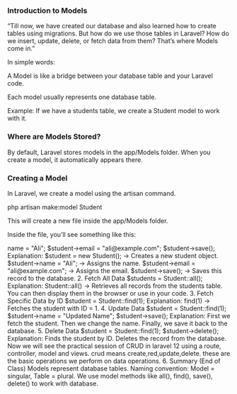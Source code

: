 ### Introduction to Models

“Till now, we have created our database and also learned how to create tables using migrations. But how do we use those tables in Laravel? How do we insert, update, delete, or fetch data from them?
That’s where Models come in.”

In simple words:

A Model is like a bridge between your database table and your Laravel code.

Each model usually represents one database table.

Example: If we have a students table, we create a Student model to work with it.


### Where are Models Stored?

By default, Laravel stores models in the app/Models folder.
When you create a model, it automatically appears there.


### Creating a Model

In Laravel, we create a model using the artisan command.  

php artisan make:model Student  

This will create a new file inside the app/Models folder.

Inside the file, you’ll see something like this:  

<?php  
namespace App\Models;  

use Illuminate\Database\Eloquent\Factories\HasFactory;  
use Illuminate\Database\Eloquent\Model;  

class Student extends Model  
{  
    use HasFactory;  
}  

The file will look empty, but don’t worry — Laravel already gives it all the basic features to work with the table.

— Breaking Down the Model Code
Line by Line:

namespace App\Models;
→ Tells Laravel this class is inside the app/Models folder.

use Illuminate\Database\Eloquent\Model;
→ We are extending Laravel’s base Model class (Eloquent ORM).

class Student extends Model
→ This defines our custom Student model that connects to the students table.

use HasFactory;
→ This trait allows us to quickly create fake test data (we’ll see later).


By default, the model name is singular (Student) and Laravel will assume the table name is plural (students).

### Connecting Model with Database

“By default, Laravel is smart. If the model name is Student, it looks for students table.
But if our table name is different, we need to tell Laravel like this:”

protected $table = 'my_students';

You add this line inside the Student model.

This tells Laravel the exact table name.

### Using Models in Practice (Theory Only)

Introduction

“Now we know what a model is. Let’s understand how we can use it to work with our database. 
I will show you the code and explain what each part does. Don’t worry about running it now — later we will see the practical implementation using Controller + Route + View.”


1. Insert Data

$student = new Student();
$student->name = "Ali";
$student->email = "ali@example.com";
$student->save();

Explanation:

$student = new Student(); → Creates a new student object.

$student->name = "Ali"; → Assigns the name.

$student->email = "ali@example.com"; → Assigns the email.

$student->save(); → Saves this record to the database.

2. Fetch All Data

$students = Student::all();

Explanation:

Student::all() → Retrieves all records from the students table.

You can then display them in the browser or use in your code.


3. Fetch Specific Data by ID

$student = Student::find(1);

Explanation:

find(1) → Fetches the student with ID = 1.


4. Update Data

$student = Student::find(1);
$student->name = "Updated Name";
$student->save();

Explanation:

First we fetch the student.

Then we change the name.

Finally, we save it back to the database.


5. Delete Data

$student = Student::find(1);
$student->delete();

Explanation:

Finds the student by ID.

Deletes the record from the database.


Now we will see the practical session of CRUD in laravel 12 using a route, controller, model and views. 
crud means create,red,update,delete. these are the basic operations we perform on data operations.


6. Summary (End of Class)

Models represent database tables.

Naming convention: Model = singular, Table = plural.

We use model methods like all(), find(), save(), delete() to work with database.


